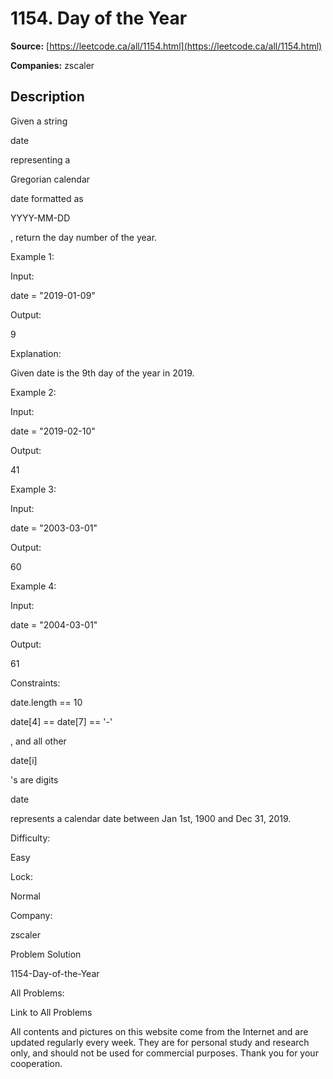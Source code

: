 # 1154. Day of the Year

**Source:** [https://leetcode.ca/all/1154.html](https://leetcode.ca/all/1154.html)

**Companies:** zscaler

## Description

Given a string

date

representing a

Gregorian calendar

date formatted as

YYYY-MM-DD

, return the day number of the year.

Example 1:

Input:

date = "2019-01-09"

Output:

9

Explanation:

Given date is the 9th day of the year in 2019.

Example 2:

Input:

date = "2019-02-10"

Output:

41

Example 3:

Input:

date = "2003-03-01"

Output:

60

Example 4:

Input:

date = "2004-03-01"

Output:

61

Constraints:

date.length == 10

date[4] == date[7] == '-'

, and all other

date[i]

's
            are digits

date

represents a calendar date between Jan 1st, 1900 and Dec 31, 2019.

Difficulty:

Easy

Lock:

Normal

Company:

zscaler

Problem Solution

1154-Day-of-the-Year

All Problems:

Link to All Problems

All contents and pictures on this website come from the Internet and are updated regularly every week. They are for personal study and research only, and should not be used for commercial purposes. Thank you for your cooperation.

